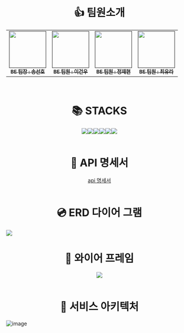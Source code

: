 <div align=center><h1>👍 팀원소개</h1></div>

<div align=center>
  <table>
  <tbody>
    <tr>
      <td align="center"><a href=""><img src="https://ca.slack-edge.com/T06B9PCLY1E-U06AR8DLTQT-e9a126147e9f-512" width="100px;" alt=""/><br /><sub><b>BE 팀장 : 송선호 </b></sub></a><br /></td>
      <td align="center"><a href=""><img src="https://ca.slack-edge.com/T06B9PCLY1E-U06B3Q04X6D-aec85c8c3262-512" width="100px;" alt=""/><br /><sub><b>BE 팀원 : 이건우 </b></sub></a><br /></td>
      <td align="center"><a href=""><img src="https://ca.slack-edge.com/T06B9PCLY1E-U06B0R7PGKW-gf937a05c284-512" width="100px;" alt=""/><br /><sub><b>BE 팀원 : 정재현 </b></sub></a><br /></td>
      <td align="center"><a href=""><img src="https://ca.slack-edge.com/T06B9PCLY1E-U06AR2N4QRH-b4a155df8542-512" width="100px;" alt=""/><br /><sub><b>BE 팀원 : 최유라 </b></sub></a><br /></td>
    </tr>
  </tbody>
</table>
</div>
<br>

<div align=center><h1>📚 STACKS</h1></div>

<div align=center><img src="https://img.shields.io/badge/java_17-97979A?style=for-the-badge&logo=java&logoColor=white"><img src="https://img.shields.io/badge/spring-6DB33F?style=for-the-badge&logo=spring&logoColor=white"><img src="https://img.shields.io/badge/jwt-FF0000?style=for-the-badge&logo=jwt&logoColor=white"><img src="https://img.shields.io/badge/JPA-6DB33F?style=for-the-badge&logo=jwt&logoColor=white"><img src="https://img.shields.io/badge/MySQL-4479A1?style=for-the-badge&logo=mysql&logoColor=white"><img src="https://img.shields.io/badge/spring_security-6DB33F?style=for-the-badge&logo=jwt&logoColor=white"></div>

<br>

<div align=center><h1>📜 API 명세서</h1></div>

<div align=center>
  <a href="https://www.notion.so/teamsparta/2df61f3aeaff4d5fb558a04a1a34822e">
     api 명세서
  </a>
</div>

<br>

<div align=center><h1>💿 ERD 다이어 그램</h1></div>

<img src="https://github.com/spring-rescue-team/webtoon-zoa/assets/65538799/4303979b-1d37-42fb-8316-5cfbbb1534d1">

<br>

<div align=center><h1>📄 와이어 프레임</h1></div>

<div align=center>
  <img src="https://github.com/spring-rescue-team/webtoon-zoa/assets/65538799/54311de6-3110-47db-ac80-cdeb6ef6e1cc">
</div>

<br>

<div align=center><h1>🎨 서비스 아키텍처</h1></div>

![image](https://github.com/spring-rescue-team/webtoon-zoa/assets/65538799/d59e5868-4479-4511-b67e-d54a57591789)

